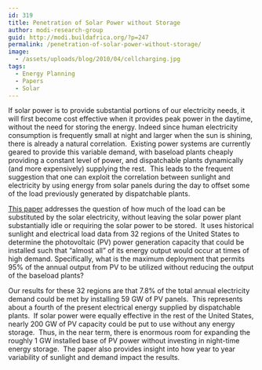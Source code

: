 ```yaml
---
id: 319
title: Penetration of Solar Power without Storage
author: modi-research-group
guid: http://modi.buildafrica.org/?p=247
permalink: /penetration-of-solar-power-without-storage/
image:
  - /assets/uploads/blog/2010/04/cellcharging.jpg
tags:
  - Energy Planning
  - Papers
  - Solar
---
```

If solar power is to provide substantial portions of our electricity needs, it will first become cost effective when it provides peak power in the daytime, without the need for storing the energy. Indeed since human electricity consumption is frequently small at night and larger when the sun is shining, there is already a natural correlation.  Existing power systems are currently geared to provide this variable demand, with baseload plants cheaply providing a constant level of power, and dispatchable plants dynamically (and more expensively) supplying the rest.  This leads to the frequent suggestion that one can exploit the correlation between sunlight and electricity by using energy from solar panels during the day to offset some of the load previously generated by dispatchable plants.

[This paper][1] addresses the question of how much of the load can be substituted by the solar electricity, without leaving the solar power plant substantially idle or requiring the solar power to be stored.  It uses historical sunlight and electrical load data from 32 regions of the United States to determine the photovoltaic (PV) power generation capacity that could be installed such that “almost all” of its energy output would occur at times of high demand. Specifically, what is the maximum deployment that permits 95% of the annual output from PV to be utilized without reducing the output of the baseload plants?

Our results for these 32 regions are that 7.8% of the total annual electricity demand could be met by installing 59 GW of PV panels.  This represents about a fourth of the present electrical energy supplied by dispatchable plants.  If solar power were equally effective in the rest of the United States, nearly 200 GW of PV capacity could be put to use without any energy storage.  Thus, in the near term, there is enormous room for expanding the roughly 1 GW installed base of PV power without investing in night-time energy storage.  The paper also provides insight into how year to year variability of sunlight and demand impact the results.

 [1]: http://www.sciencedirect.com/science/article/pii/S0301421509004431
